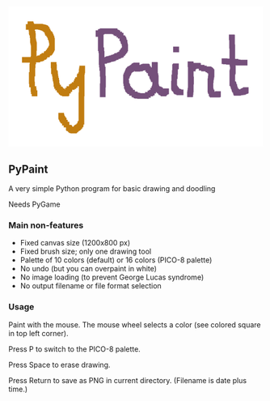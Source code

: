 ![logo](https://github.com/mdoege/PyPaint/raw/master/logo.png "PyPaint logo")

## PyPaint

A very simple Python program for basic drawing and doodling

Needs PyGame

### Main non-features

* Fixed canvas size (1200x800 px)
* Fixed brush size; only one drawing tool
* Palette of 10 colors (default) or 16 colors (PICO-8 palette)
* No undo (but you can overpaint in white)
* No image loading (to prevent George Lucas syndrome)
* No output filename or file format selection

### Usage

Paint with the mouse. The mouse wheel selects a color (see colored square
in top left corner).

Press P to switch to the PICO-8 palette.

Press Space to erase drawing.

Press Return to save as PNG in current directory.
(Filename is date plus time.)

